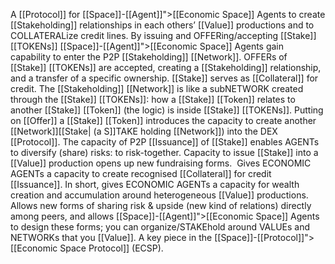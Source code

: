 A [[Protocol]] for [[Space]]-[[Agent]]">[[Economic Space]] Agents to create [[Stakeholding]] relationships in each others’ [[Value]] productions and to COLLATERALize credit lines. By issuing and OFFERing/accepting [[Stake]] [[TOKENs]] [[Space]]-[[Agent]]">[[Economic Space]] Agents gain capability to enter the P2P [[Stakeholding]] [[Network]]. OFFERs of [[Stake]] [[TOKENs]] are accepted, creating a [[Stakeholding]] relationship, and a transfer of a specific ownership. [[Stake]] serves as [[Collateral]] for credit. The [[Stakeholding]] [[Network]] is like a subNETWORK created through the [[Stake]] [[TOKENs]]: how a [[Stake]] [[Token]] relates to another [[Stake]] [[Token]] (the logic) is inside [[Stake]] [[TOKENs]]. Putting on [[Offer]] a [[Stake]] [[Token]] introduces the capacity to create another [[Network]][[Stake| (a S]]TAKE holding [[Network]]) into the DEX [[Protocol]]. The capacity of P2P [[Issuance]] of [[Stake]] enables AGENTs to diversify (share) risks: to risk-together. Capacity to issue [[Stake]] into a [[Value]] production opens up new fundraising forms.  Gives ECONOMIC AGENTs a capacity to create recognised [[Collateral]] for credit [[Issuance]]. In short, gives ECONOMIC AGENTs a capacity for wealth creation and accumulation around heterogeneous [[Value]] productions. Allows new forms of sharing risk & upside (new kind of relations) directly among peers, and allows [[Space]]-[[Agent]]">[[Economic Space]] Agents to design these forms; you can organize/STAKEhold around VALUEs and NETWORKs that you [[Value]]. A key piece in the [[Space]]-[[Protocol]]">[[Economic Space Protocol]] (ECSP).